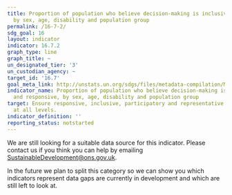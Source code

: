 ```yaml
---
title: Proportion of population who believe decision-making is inclusive and responsive,
  by sex, age, disability and population group
permalink: /16-7-2/
sdg_goal: 16
layout: indicator
indicator: 16.7.2
graph_type: line
graph_title: ~
un_designated_tier: '3'
un_custodian_agency: ~
target_id: '16.7'
goal_meta_link: http://unstats.un.org/sdgs/files/metadata-compilation/Metadata-Goal-16.pdf
indicator_name: Proportion of population who believe decision-making is inclusive
  and responsive, by sex, age, disability and population group
target: Ensure responsive, inclusive, participatory and representative decision-making
  at all levels.
indicator_definition: ''
reporting_status: notstarted
---
```


We are still looking for a suitable data source for this indicator. Please contact us if you think you can help by emailing <a href="mailto:SustainableDevelopment@ons.gov.uk">SustainableDevelopment@ons.gov.uk</a>.

In the future we plan to split this category so we can show you which indicators represent data gaps are currently in development and which are still left to look at.
